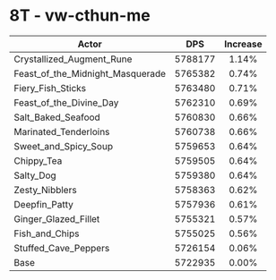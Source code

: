 # 8T - vw-cthun-me
| Actor | DPS | Increase |
|---|:---:|:---:|
|Crystallized_Augment_Rune|5788177|1.14%|
|Feast_of_the_Midnight_Masquerade|5765382|0.74%|
|Fiery_Fish_Sticks|5763480|0.71%|
|Feast_of_the_Divine_Day|5762310|0.69%|
|Salt_Baked_Seafood|5760830|0.66%|
|Marinated_Tenderloins|5760738|0.66%|
|Sweet_and_Spicy_Soup|5759653|0.64%|
|Chippy_Tea|5759505|0.64%|
|Salty_Dog|5759380|0.64%|
|Zesty_Nibblers|5758363|0.62%|
|Deepfin_Patty|5757936|0.61%|
|Ginger_Glazed_Fillet|5755321|0.57%|
|Fish_and_Chips|5755025|0.56%|
|Stuffed_Cave_Peppers|5726154|0.06%|
|Base|5722935|0.00%|
